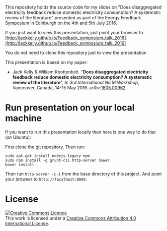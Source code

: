 This repository holds the source code for my slides on "Does
disaggregated electricity feedback reduce domestic electricity
consumption? A systematic review of the literature" presented as part
of the
Energy Feedback Symposium in Edinburgh on the 4th and 5th July 2016.

If you just want to view this presentation, just point your browser to
[http://jackkelly.github.io/Feedback_symposium_talk_2016](http://jackkelly.github.io/Feedback_symposium_talk_2016)

You do not need to clone this repository just to view the
presentation.

This presentation is based on my paper:

* Jack Kelly & William Knottenbelt. "**Does disaggregated electricity
feedback reduce domestic electricity consumption? A systematic review
of the literature**", In *3rd International NILM Workshop*, Vancouver,
Canada, 14-15 May 2016. arXiv:[1605.00962](http://arxiv.org/abs/1605.00962)

# Run presentation on your local machine

If you want to run this presentation locally then here is one way to
do that (on Ubuntu):

First clone the git repository. Then run:

```
sudo apt-get install nodejs-legacy npm
sudo npm install -g grunt-cli http-server bower
bower install
```

Then run `http-server -c-1` from the base directory of this project.
And point your browser to `http://localhost:8080`.

# License

<a rel="license" href="http://creativecommons.org/licenses/by/4.0/"><img alt="Creative Commons Licence" style="border-width:0" src="https://i.creativecommons.org/l/by/4.0/88x31.png" /></a><br />This work is licensed under a <a rel="license" href="http://creativecommons.org/licenses/by/4.0/">Creative Commons Attribution 4.0 International License</a>.
